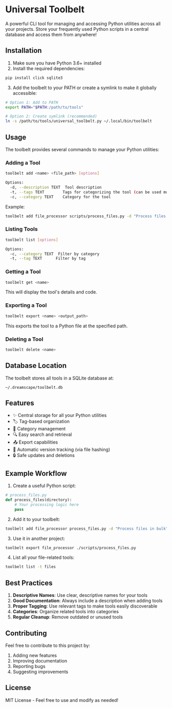 # Universal Toolbelt

A powerful CLI tool for managing and accessing Python utilities across all your projects. Store your frequently used Python scripts in a central database and access them from anywhere!

## Installation

1. Make sure you have Python 3.6+ installed
2. Install the required dependencies:
```bash
pip install click sqlite3
```

3. Add the toolbelt to your PATH or create a symlink to make it globally accessible:
```bash
# Option 1: Add to PATH
export PATH="$PATH:/path/to/tools"

# Option 2: Create symlink (recommended)
ln -s /path/to/tools/universal_toolbelt.py ~/.local/bin/toolbelt
```

## Usage

The toolbelt provides several commands to manage your Python utilities:

### Adding a Tool

```bash
toolbelt add <name> <file_path> [options]

Options:
  -d, --description TEXT  Tool description
  -t, --tags TEXT        Tags for categorizing the tool (can be used multiple times)
  -c, --category TEXT    Category for the tool
```

Example:
```bash
toolbelt add file_processor scripts/process_files.py -d "Process files in bulk" -t "files" -t "utility" -c "file-ops"
```

### Listing Tools

```bash
toolbelt list [options]

Options:
  -c, --category TEXT  Filter by category
  -t, --tag TEXT      Filter by tag
```

### Getting a Tool

```bash
toolbelt get <name>
```

This will display the tool's details and code.

### Exporting a Tool

```bash
toolbelt export <name> <output_path>
```

This exports the tool to a Python file at the specified path.

### Deleting a Tool

```bash
toolbelt delete <name>
```

## Database Location

The toolbelt stores all tools in a SQLite database at:
```
~/.dreamscape/toolbelt.db
```

## Features

- ✨ Central storage for all your Python utilities
- 🏷️ Tag-based organization
- 📁 Category management
- 🔍 Easy search and retrieval
- 📤 Export capabilities
- 🔄 Automatic version tracking (via file hashing)
- 🔒 Safe updates and deletions

## Example Workflow

1. Create a useful Python script:
```python
# process_files.py
def process_files(directory):
    # Your processing logic here
    pass
```

2. Add it to your toolbelt:
```bash
toolbelt add file_processor process_files.py -d "Process files in bulk" -t "files"
```

3. Use it in another project:
```bash
toolbelt export file_processor ./scripts/process_files.py
```

4. List all your file-related tools:
```bash
toolbelt list -t files
```

## Best Practices

1. **Descriptive Names**: Use clear, descriptive names for your tools
2. **Good Documentation**: Always include a description when adding tools
3. **Proper Tagging**: Use relevant tags to make tools easily discoverable
4. **Categories**: Organize related tools into categories
5. **Regular Cleanup**: Remove outdated or unused tools

## Contributing

Feel free to contribute to this project by:
1. Adding new features
2. Improving documentation
3. Reporting bugs
4. Suggesting improvements

## License

MIT License - Feel free to use and modify as needed! 